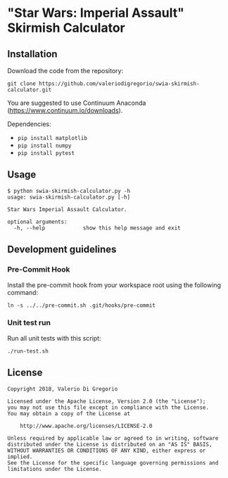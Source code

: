 # "Star Wars: Imperial Assault" Skirmish Calculator

## Installation

Download the code from the repository:

`git clone https://github.com/valeriodigregorio/swia-skirmish-calculator.git`

You are suggested to use Continuum Anaconda (https://www.continuum.io/downloads).

Dependencies:

* `pip install matplotlib`
* `pip install numpy`
* `pip install pytest`

## Usage

~~~~
$ python swia-skirmish-calculator.py -h
usage: swia-skirmish-calculator.py [-h]

Star Wars Imperial Assault Calculator.

optional arguments:
  -h, --help            show this help message and exit
~~~~

## Development guidelines

### Pre-Commit Hook

Install the pre-commit hook from your workspace root using the following command:

`ln -s ../../pre-commit.sh .git/hooks/pre-commit`

### Unit test run

Run all unit tests with this script:

`./run-test.sh`

## License

~~~~
Copyright 2018, Valerio Di Gregorio

Licensed under the Apache License, Version 2.0 (the "License");
you may not use this file except in compliance with the License.
You may obtain a copy of the License at

    http://www.apache.org/licenses/LICENSE-2.0

Unless required by applicable law or agreed to in writing, software
distributed under the License is distributed on an "AS IS" BASIS,
WITHOUT WARRANTIES OR CONDITIONS OF ANY KIND, either express or implied.
See the License for the specific language governing permissions and
limitations under the License.
~~~~